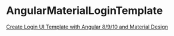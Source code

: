 # AngularMaterialLoginTemplate

[Create Login UI Template with Angular 8/9/10 and Material Design](https://github.com/koestardono)